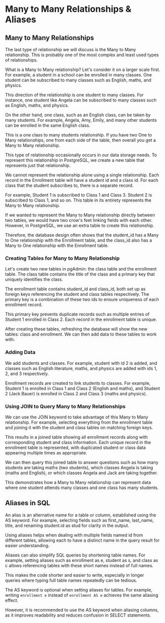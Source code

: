 # Many to Many Relationships & Aliases

## Many to Many Relationships

The last type of relationship we will discuss is the Many to Many relationship. This is probably one of the most complex and least used types of relationships.

What is a Many to Many relationship? Let's consider it on a larger scale first. For example, a student in a school can be enrolled in many classes. One student can be subscribed to many classes such as English, maths, and physics.

This direction of the relationship is one student to many classes. For instance, one student like Angela can be subscribed to many classes such as English, maths, and physics.

On the other hand, one class, such as an English class, can be taken by many students. For example, Angela, Amy, Emily, and many other students can be enrolled in the same English class.

This is a one class to many students relationship. If you have two One to Many relationships, one from each side of the table, then overall you get a Many to Many relationship.

This type of relationship occasionally occurs in our data storage needs. To represent this relationship in PostgreSQL, we create a new table that represents just that relationship.

We cannot represent the relationship alone using a single relationship. Each record in the Enrollment table will have a student id and a class id. For each class that the student subscribes to, there is a separate record.

For example, Student 1 is subscribed to Class 1 and Class 3. Student 2 is subscribed to Class 1, and so on. This table in its entirety represents the Many to Many relationship.

If we wanted to represent the Many to Many relationship directly between two tables, we would have two crow's feet linking fields with each other. However, in PostgreSQL, we use an extra table to create this relationship.

Therefore, the database design often shows that the student_id has a Many to One relationship with the Enrollment table, and the class_id also has a Many to One relationship with the Enrollment table.

### Creating Tables for Many to Many Relationship

Let's create two new tables in pgAdmin: the class table and the enrollment table. The class table contains the title of the class and a primary key that uniquely identifies the class.

The enrollment table contains student_id and class_id, both set up as foreign keys referencing the student and class tables respectively. The primary key is a combination of these two ids to ensure uniqueness of each enrollment record.

This primary key prevents duplicate records such as multiple entries of Student 1 enrolled in Class 2. Each record in the enrollment table is unique.

After creating these tables, refreshing the database will show the new tables: class and enrollment. We can then add data to these tables to work with.

### Adding Data

We add students and classes. For example, student with id 2 is added, and classes such as English literature, maths, and physics are added with ids 1, 2, and 3 respectively.

Enrollment records are created to link students to classes. For example, Student 1 is enrolled in Class 1 and Class 2 (English and maths), and Student 2 (Jack Bauer) is enrolled in Class 2 and Class 3 (maths and physics).

### Using JOIN to Query Many to Many Relationships

We can use the JOIN keyword to take advantage of this Many to Many relationship. For example, selecting everything from the enrollment table and joining it with the student and class tables on matching foreign keys.

This results in a joined table showing all enrollment records along with corresponding student and class information. Each unique record in the enrollment table is represented, with duplicated student or class data appearing multiple times as appropriate.

We can then query this joined table to answer questions such as how many students are taking maths (two students), which classes Angela is taking (maths and English), or which classes Angela and Jack are taking together.

This demonstrates how a Many to Many relationship can represent data where one student attends many classes and one class has many students.

## Aliases in SQL

An alias is an alternative name for a table or column, established using the AS keyword. For example, selecting fields such as first_name, last_name, title, and renaming student.id as stud for clarity in the output.

Using aliases helps when dealing with multiple fields named id from different tables, allowing each to have a distinct name in the query result for easier understanding.

Aliases can also simplify SQL queries by shortening table names. For example, setting aliases such as enrollment as e, student as s, and class as c allows referencing tables with these short names instead of full names.

This makes the code shorter and easier to write, especially in longer queries where typing full table names repeatedly can be tedious.

The AS keyword is optional when setting aliases for tables. For example, writing `enrollment e` instead of `enrollment AS e` achieves the same aliasing effect.

However, it is recommended to use the AS keyword when aliasing columns, as it improves readability and reduces confusion in SELECT statements.
